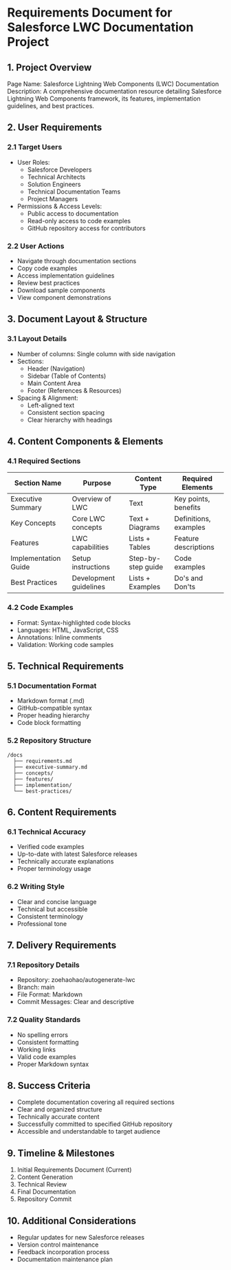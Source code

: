 # Requirements Document for Salesforce LWC Documentation Project

## 1. Project Overview
Page Name: Salesforce Lightning Web Components (LWC) Documentation
Description: A comprehensive documentation resource detailing Salesforce Lightning Web Components framework, its features, implementation guidelines, and best practices.

## 2. User Requirements

### 2.1 Target Users
- User Roles:
  - Salesforce Developers
  - Technical Architects
  - Solution Engineers
  - Technical Documentation Teams
  - Project Managers
- Permissions & Access Levels:
  - Public access to documentation
  - Read-only access to code examples
  - GitHub repository access for contributors

### 2.2 User Actions
- Navigate through documentation sections
- Copy code examples
- Access implementation guidelines
- Review best practices
- Download sample components
- View component demonstrations

## 3. Document Layout & Structure

### 3.1 Layout Details
- Number of columns: Single column with side navigation
- Sections:
  - Header (Navigation)
  - Sidebar (Table of Contents)
  - Main Content Area
  - Footer (References & Resources)
- Spacing & Alignment:
  - Left-aligned text
  - Consistent section spacing
  - Clear hierarchy with headings

## 4. Content Components & Elements

### 4.1 Required Sections
Section Name | Purpose | Content Type | Required Elements
-------------|---------|--------------|------------------
Executive Summary | Overview of LWC | Text | Key points, benefits
Key Concepts | Core LWC concepts | Text + Diagrams | Definitions, examples
Features | LWC capabilities | Lists + Tables | Feature descriptions
Implementation Guide | Setup instructions | Step-by-step guide | Code examples
Best Practices | Development guidelines | Lists + Examples | Do's and Don'ts

### 4.2 Code Examples
- Format: Syntax-highlighted code blocks
- Languages: HTML, JavaScript, CSS
- Annotations: Inline comments
- Validation: Working code samples

## 5. Technical Requirements

### 5.1 Documentation Format
- Markdown format (.md)
- GitHub-compatible syntax
- Proper heading hierarchy
- Code block formatting

### 5.2 Repository Structure
```
/docs
  ├── requirements.md
  ├── executive-summary.md
  ├── concepts/
  ├── features/
  ├── implementation/
  └── best-practices/
```

## 6. Content Requirements

### 6.1 Technical Accuracy
- Verified code examples
- Up-to-date with latest Salesforce releases
- Technically accurate explanations
- Proper terminology usage

### 6.2 Writing Style
- Clear and concise language
- Technical but accessible
- Consistent terminology
- Professional tone

## 7. Delivery Requirements

### 7.1 Repository Details
- Repository: zoehaohao/autogenerate-lwc
- Branch: main
- File Format: Markdown
- Commit Messages: Clear and descriptive

### 7.2 Quality Standards
- No spelling errors
- Consistent formatting
- Working links
- Valid code examples
- Proper Markdown syntax

## 8. Success Criteria
- Complete documentation covering all required sections
- Clear and organized structure
- Technically accurate content
- Successfully committed to specified GitHub repository
- Accessible and understandable to target audience

## 9. Timeline & Milestones
1. Initial Requirements Document (Current)
2. Content Generation
3. Technical Review
4. Final Documentation
5. Repository Commit

## 10. Additional Considerations
- Regular updates for new Salesforce releases
- Version control maintenance
- Feedback incorporation process
- Documentation maintenance plan